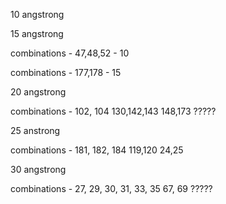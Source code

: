 10 angstrong 

15 angstrong 

combinations - 47,48,52 - 10

combinations - 177,178 - 15

20 angstrong

combinations - 102, 104    130,142,143   148,173  ?????

25 anstrong 

combinations - 181, 182, 184     119,120     24,25 

30 angstrong

combinations - 27, 29, 30, 31, 33, 35    67, 69 ?????